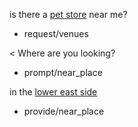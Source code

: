 is there a [pet store](type) near me?
* request/venues

< Where are you looking?
* prompt/near_place

in the [lower east side](place)
* provide/near_place
